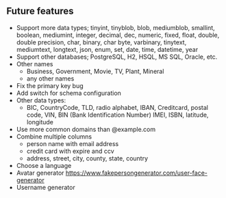 
## Future features

- Support more data types;
  tinyint, tinyblob, blob, mediumblob, smallint, boolean, mediumint, integer, decimal,
  dec, numeric, fixed, float, double, double precision, char, binary, char byte, 
  varbinary, tinytext, mediumtext, longtext, json, enum, set, date, time, datetime,
  year
- Support other databases;
  PostgreSQL, H2, HSQL, MS SQL, Oracle, etc.
- Other names
  - Business, Government, Movie, TV, Plant, Mineral
  - any other names
- Fix the primary key bug
- Add switch for schema configuration
- Other data types:
  - BIC, CountryCode, TLD, radio alphabet, IBAN, 
    Creditcard, postal code, VIN, BIN (Bank Identification Number)
    IMEI, ISBN, latitude, longitude
- Use more common domains than @example.com
- Combine multiple columns
  - person name with email address
  - credit card with expire and ccv
  - address, street, city, county, state, country
- Choose a language
- Avatar generator
  https://www.fakepersongenerator.com/user-face-generator
- Username generator
